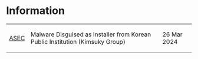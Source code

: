 # Information

<table>
  <tr>
    <td>
      <a href="https://asec.ahnlab.com/en/63396/">ASEC</a>
    </td>
    <td>
      <p>Malware Disguised as Installer from Korean Public Institution (Kimsuky Group)</p>
    </td>
    <td>
      <p>26 Mar 2024</p>
    </td>
  </tr>
</table>
